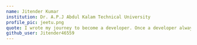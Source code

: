 ```yaml
---
name: Jitender Kumar
institution: Dr. A.P.J Abdul Kalam Technical University
profile_pic: jeetu.png
quote: I wrote my journey to become a developer. Once a developer always think like a developer.
github_user: Jitender46559
---
```

